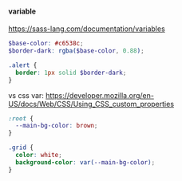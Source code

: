 
#### variable 
https://sass-lang.com/documentation/variables
```scss
$base-color: #c6538c;
$border-dark: rgba($base-color, 0.88);

.alert {
  border: 1px solid $border-dark;
}
```

vs css var: https://developer.mozilla.org/en-US/docs/Web/CSS/Using_CSS_custom_properties

```css
:root {
  --main-bg-color: brown;
}

.grid {
  color: white;
  background-color: var(--main-bg-color);
}
```
